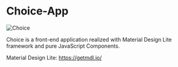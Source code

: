 # Choice-App
![Choice](https://i.ibb.co/Mn15nMh/Screenshot-2020-06-03-Choice.png)

Choice is a front-end application realized with Material Design Lite framework and pure JavaScript Components.

Material Design Lite: https://getmdl.io/
